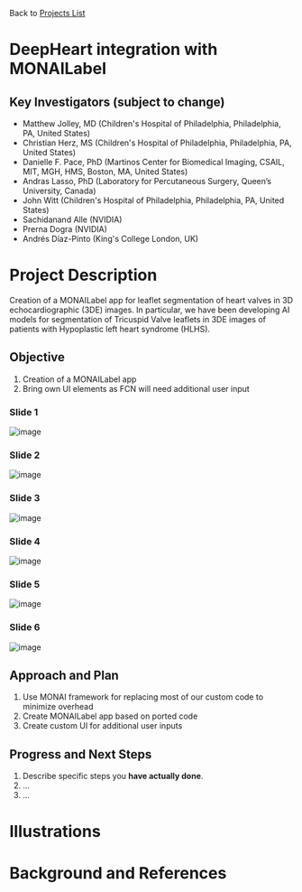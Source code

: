Back to [Projects List](../../README.md#ProjectsList)

# DeepHeart integration with MONAILabel

## Key Investigators (subject to change)

- Matthew Jolley, MD (Children's Hospital of Philadelphia, Philadelphia, PA, United States)
- Christian Herz, MS (Children's Hospital of Philadelphia, Philadelphia, PA, United States)
- Danielle F. Pace, PhD (Martinos Center for Biomedical Imaging, CSAIL, MIT, MGH, HMS, Boston, MA, United States)
- Andras Lasso, PhD (Laboratory for Percutaneous Surgery, Queen’s University, Canada)
- John Witt (Children's Hospital of Philadelphia, Philadelphia, PA, United States)
- Sachidanand Alle (NVIDIA)
- Prerna Dogra (NVIDIA)
- Andrés Díaz-Pinto (King's College London, UK)

# Project Description

Creation of a MONAILabel app for leaflet segmentation of heart valves in 3D echocardiographic (3DE) images. In particular, we have been developing AI models for segmentation of Tricuspid Valve leaflets in 3DE images of patients with Hypoplastic left heart syndrome (HLHS).  

<!-- Add a short paragraph describing the project. -->

## Objective

<!-- Describe here WHAT you would like to achieve (what you will have as end result). -->

1. Creation of a MONAILabel app
2. Bring own UI elements as FCN will need additional user input

### Slide 1
![image](https://user-images.githubusercontent.com/10195822/123651558-91ed2b00-d7f9-11eb-9016-41229ad7f416.png)

### Slide 2
![image](https://user-images.githubusercontent.com/10195822/123651594-9addfc80-d7f9-11eb-8f54-f15cba237a1f.png)

### Slide 3

![image](https://user-images.githubusercontent.com/10195822/123651723-b77a3480-d7f9-11eb-889d-f7232dbda0a8.png)


### Slide 4

![image](https://user-images.githubusercontent.com/10195822/123651929-dd073e00-d7f9-11eb-830b-2f5b940aa2cd.png)

### Slide 5

![image](https://user-images.githubusercontent.com/10195822/123651802-ca8d0480-d7f9-11eb-9b0b-ce38a728fac9.png)




### Slide 6

![image](https://user-images.githubusercontent.com/10195822/123651978-e5f80f80-d7f9-11eb-973b-b7e6a8f377d4.png)


## Approach and Plan

<!-- Describe here HOW you would like to achieve the objectives stated above. -->

1. Use MONAI framework for replacing most of our custom code to minimize overhead
2. Create MONAILabel app based on ported code
3. Create custom UI for additional user inputs 

## Progress and Next Steps

<!-- Update this section as you make progress, describing of what you have ACTUALLY DONE. If there are specific steps that you could not complete then you can describe them here, too. -->

1. Describe specific steps you **have actually done**.
1. ...
1. ...

# Illustrations

<!-- Add pictures and links to videos that demonstrate what has been accomplished.
![Description of picture](Example2.jpg)
![Some more images](Example2.jpg)
-->

# Background and References

<!-- If you developed any software, include link to the source code repository. If possible, also add links to sample data, and to any relevant publications. -->
